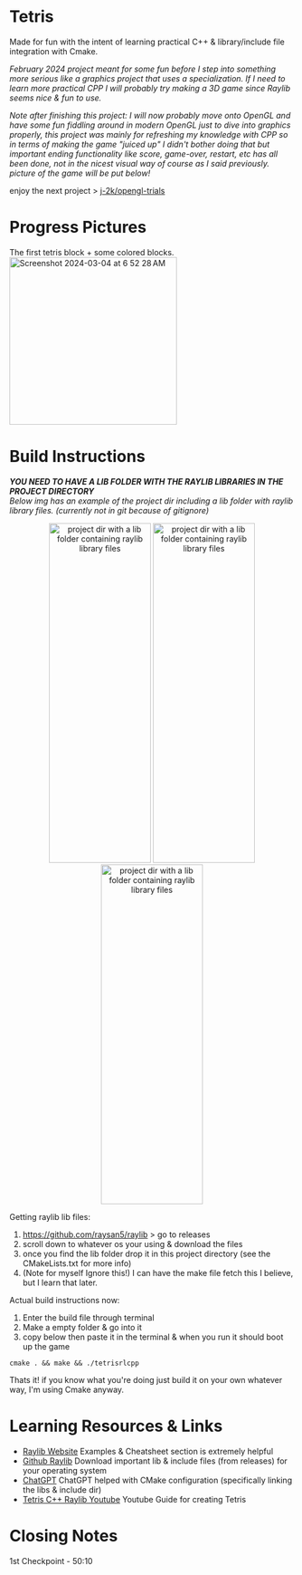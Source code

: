 # Tetris
Made for fun with the intent of learning practical C++ & library/include file integration with Cmake.  

*February 2024 project meant for some fun before I step into something more serious like a graphics project that uses a specialization. If I need to learn more practical CPP I will probably try making a 3D game since Raylib seems nice & fun to use.*  

*Note after finishing this project: I will now probably move onto OpenGL and have some fun fiddling around in modern OpenGL just to dive into graphics properly, this project was mainly for refreshing my knowledge with CPP so in terms of making the game "juiced up" I didn't bother doing that but important ending functionality like score, game-over, restart, etc has all been done, not in the nicest visual way of course as I said previously. picture of the game will be put below!*  



enjoy the next project > [j-2k/opengl-trials](https://github.com/j-2k/OpenGL_Trials_1)
# Progress Pictures
The first tetris block + some colored blocks.
<img width="296" alt="Screenshot 2024-03-04 at 6 52 28 AM" src="https://github.com/j-2k/Tetris_RLCPP/assets/52252068/f8dd1973-f991-4cec-822b-990bfee7b3db">


# Build Instructions
***YOU NEED TO HAVE A LIB FOLDER WITH THE RAYLIB LIBRARIES IN THE PROJECT DIRECTORY***  
*Below img has an example of the project dir including a lib folder with raylib library files. (currently not in git because of gitignore)*  

<div align="center">
  <img alt="project dir with a lib folder containing raylib library files" 
    src="https://github.com/j-2k/Tetris_RLCPP/assets/52252068/521318e8-8ec1-44d6-869e-57b9f051523d"
    height="600" width="180">
  <img alt="project dir with a lib folder containing raylib library files" 
    src="https://github.com/j-2k/Tetris_RLCPP/assets/52252068/521318e8-8ec1-44d6-869e-57b9f051523d"
    height="600" width="180">
  <img alt="project dir with a lib folder containing raylib library files" 
    src="https://github.com/j-2k/Tetris_RLCPP/assets/52252068/521318e8-8ec1-44d6-869e-57b9f051523d"
    height="600" width="180">
</div>

Getting raylib lib files:   
1. https://github.com/raysan5/raylib > go to releases
2. scroll down to whatever os your using & download the files
3. once you find the lib folder drop it in this project directory (see the CMakeLists.txt for more info) 
4. (Note for myself Ignore this!) I can have the make file fetch this I believe, but I learn that later.

Actual build instructions now:
1. Enter the build file through terminal
2. Make a empty folder & go into it
3. copy below then paste it in the terminal & when you run it should boot up the game
```shell
cmake . && make && ./tetrisrlcpp
```
Thats it! if you know what you're doing just build it on your own whatever way, I'm using Cmake anyway.


# Learning Resources & Links
- [Raylib Website](https://www.raylib.com) Examples & Cheatsheet section is extremely helpful
- [Github Raylib](https://github.com/raysan5/raylib) Download important lib & include files (from releases) for your operating system
- [ChatGPT](https://chat.openai.com) ChatGPT helped with CMake configuration (specifically linking the libs & include dir)
- [Tetris C++ Raylib Youtube](https://www.youtube.com/watch?v=wVYKG_ch4yM) Youtube Guide for creating Tetris

# Closing Notes
1st Checkpoint - 50:10




